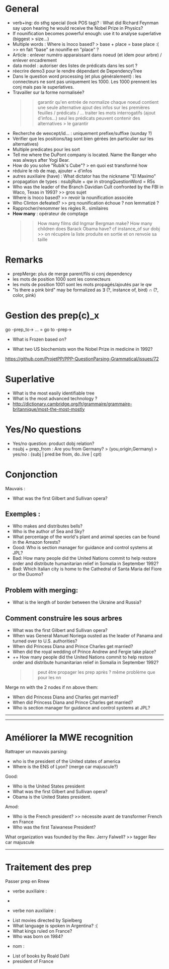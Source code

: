 General
=======

* verb+ing: do sthg special (look POS tag)? : What did Richard Feynman say upon hearing he would receive the Nobel Prize in Physics?
* If nounification becomes powerful enough: use it to analyse superlative (biggest > size...)
* Multiple words : Where is Inoco based? > base + place = base place :( >> en fait "base" se nounifie en "place" ?
* Article : enlever numéro apparaissant dans noeud (et idem pour arbre) / enlever encadrement
* data model : autoriser des listes de prédicats dans les sort ?
* réecrire demo3 pour le rendre dépendant de DependencyTree
* Dans le question word processing (et plus généralement) : les connecteurs ne sont pas uniquement les 1000. Les 1000 prennent les conj mais pas le superlatives.
* Travailler sur la forme normalisée? 
    >> garantir qu'en entrée de normalize chaque noeud contient une seule alternative
    >> ajout des infos sur les premières feuilles / prédicats / ...
    >> traiter les mots interrogatifs (ajout d'infos...)
    >> seul les prédicats peuvent contenir des alternatives > le garantir
* Recherche de wexcept/id... : uniquement prefixe/suffixe (sunday ?)
* Vérifier que les positions/tag sont bien gérées (en particulier sur les alternatives)
* Multiple predicates pour les sort
* Tell me where the DuPont company is located. Name the Ranger who was always after Yogi Bear.
* How do you solve "Rubik's Cube"? > en quoi est transformé how
* réduire le nb de map, ajouter + d'infos
* autres auxiliaire (have) : What dictator has the nickname "El Maximo"
* propagation de types : nsubjRule + qw in strongQuestionWord = R5s
* Who was the leader of the Branch Davidian Cult confronted by the FBI in Waco, Texas in 1993?    >> gros sujet
* Where is Inoco based?                                                                           >> revoir la nounification associée
* Who Clinton defeated?                                                                           >> prq nounification échoue ? non lemmatizé ?
* Rapprocher/renommer les règles R.. similaires
* __How many__ : opérateur de comptage 
    >> How many films did Ingmar Bergman make?
    >> How many children does Barack Obama have?
    >> cf instance_of sur dobj >> on récupère la liste produite en sortie et on renvoie sa taille

Remarks
=======

* prepMerge: plus de merge parent/fils si conj dependency
* les mots de position 1000 sont les connecteurs
* les mots de position 1001 sont les mots propagés/ajoutés par le qw
* "Is there a pink bird" may be formalized as ∃ (?, instance of, bird) ∩ (?, color, pink)

Gestion des prep(c)_x
=====================

go -prep_to-> ... = go to -prep->
* What is Frozen based on?

* What two US biochemists won the Nobel Prize in medicine in 1992?

https://github.com/ProjetPP/PPP-QuestionParsing-Grammatical/issues/72

Superlative
===========

* What is the most easily identifiable tree
* What is the most advanced technology ?
* http://dictionary.cambridge.org/fr/grammaire/grammaire-britannique/most-the-most-mostly

Yes/No questions
================

* Yes/no question: product dobj relation?
* nsubj + prep_from                 : Are you from Germany?                     > (you,origin,Germany) > yes/no : (subj | pred:be from, do..live | cpt)

Conjonction
===========

Mauvais : 
  * What was the first Gilbert and Sullivan opera?

Exemples :
----------
* Who makes and distributes bells?
* Who is the author of Sea and Sky?
* What percentage of the world's plant and animal species can be found in the Amazon forests?
* Good: Who is section manager for guidance and control systems at JPL?
* Bad: How many people did the United Nations commit to help restore order and distribute humanitarian relief in Somalia in September 1992?
* Bad: Which Italian city is home to the Cathedral of Santa Maria del Fiore or the Duomo?

Problem with merging:
---------------------
* What is the length of border between the Ukraine and Russia?

Comment construire les sous arbres
----------------------------------
* What was the first Gilbert and Sullivan opera?
* When was General Manuel Noriega ousted as the leader of Panama and turned over to U.S. authorities?
* When did Princess Diana and Prince Charles get married?
* When did the royal wedding of Prince Andrew and Fergie take place?
* ++ How many people did the United Nations commit to help restore order and distribute humanitarian relief in Somalia in September 1992?
    >> peut être propager les prep après ?
    >> même problème que pour les nn

Merge nn with the 2 nodes if nn above them:
 - When did Princess Diana and Charles get married?
 - When did Princess Diana and Prince Charles get married?
 - Who is section manager for guidance and control systems at JPL?

_________________________________________________________________________________________________________________________________
_________________________________________________________________________________________________________________________________

Améliorer la MWE recognition
============================

Rattraper un mauvais parsing:
  * who is the president of the United states of america
  * Where is the ENS of Lyon? (merge car majuscule?)

Good:
  * Who is the United States president
  * What was the first Gilbert and Sullivan opera?
  * Obama is the United States president.

Amod:
  * Who is the French president? >> nécessite avant de transformer French en France
  * Who was the first Taiwanese President?

What organization was founded by the Rev. Jerry Falwell? >> tagger Rev car majuscule

_________________________________________________________________________________________________________________________________

Traitement des prep
===================

Passer prep en Rnew
  * verbe auxiliaire : 
   - 
  * verbe non auxiliaire : 
   - List movies directed by Spielberg
   - What language is spoken in Argentina? :(
   - What kings ruled on France?
   - Who was born on 1984?
  * nom : 
   - List of books by Roald Dahl
   - president of France


